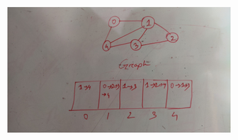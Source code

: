 ![alt text](https://github.com/syedmahedi/Data-Structure-and-Algorithm/blob/main/Graph/Graph%20Representation/PXL_20221201_192707764.jpg)
